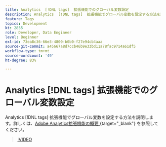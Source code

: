 ```yaml
---
title: Analytics  [!DNL tags]  拡張機能でのグローバル変数設定
description: Analytics  [!DNL tags]  拡張機能でグローバル変数を設定する方法を説明します。
feature: Tags
topics: Development
kt: 2855
role: Developer, Data Engineer
level: Beginner
exl-id: 73ea8c36-66e3-4800-b0b0-f27e94cb4aaa
source-git-commit: a45667a8d7ccb46b9e33bd11a78fac9714a61df5
workflow-type: tm+mt
source-wordcount: '49'
ht-degree: 83%

---
```


# Analytics [!DNL tags] 拡張機能でのグローバル変数設定

Analytics [!DNL tags] 拡張機能でグローバル変数を設定する方法を説明します。詳しくは、[Adobe Analytics拡張機能の概要 &#x200B;](https://experienceleague.adobe.com/docs/experience-platform/tags/extensions/client/analytics/overview.html?lang=ja){target="_blank"} を参照してください。

>[!VIDEO](https://video.tv.adobe.com/v/27181/?quality=12&learn=on)
